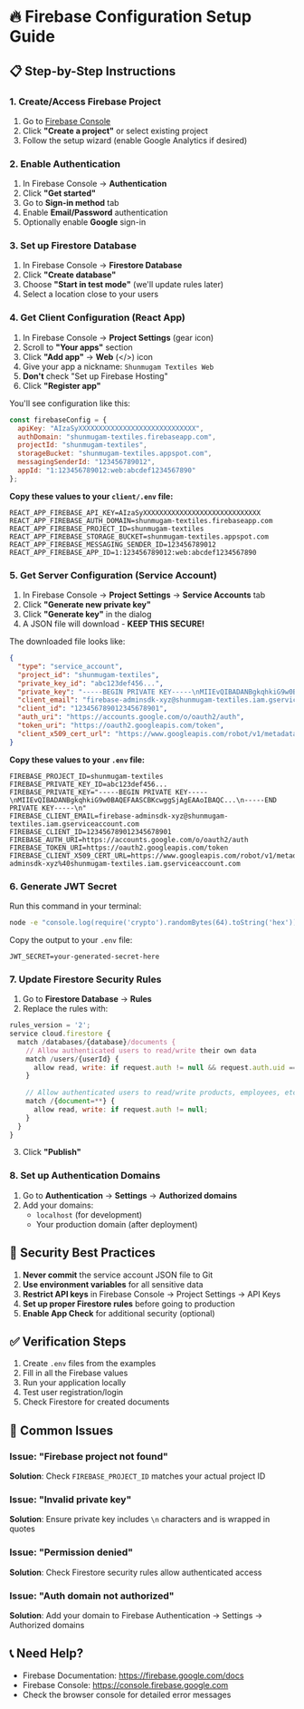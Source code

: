 # 🔥 Firebase Configuration Setup Guide

## 📋 Step-by-Step Instructions

### **1. Create/Access Firebase Project**

1. Go to [Firebase Console](https://console.firebase.google.com)
2. Click **"Create a project"** or select existing project
3. Follow the setup wizard (enable Google Analytics if desired)

### **2. Enable Authentication**

1. In Firebase Console → **Authentication**
2. Click **"Get started"**
3. Go to **Sign-in method** tab
4. Enable **Email/Password** authentication
5. Optionally enable **Google** sign-in

### **3. Set up Firestore Database**

1. In Firebase Console → **Firestore Database**
2. Click **"Create database"**
3. Choose **"Start in test mode"** (we'll update rules later)
4. Select a location close to your users

### **4. Get Client Configuration (React App)**

1. In Firebase Console → **Project Settings** (gear icon)
2. Scroll to **"Your apps"** section
3. Click **"Add app"** → **Web** (</>) icon
4. Give your app a nickname: `Shunmugam Textiles Web`
5. **Don't** check "Set up Firebase Hosting"
6. Click **"Register app"**

You'll see configuration like this:
```javascript
const firebaseConfig = {
  apiKey: "AIzaSyXXXXXXXXXXXXXXXXXXXXXXXXXXXXX",
  authDomain: "shunmugam-textiles.firebaseapp.com",
  projectId: "shunmugam-textiles",
  storageBucket: "shunmugam-textiles.appspot.com",
  messagingSenderId: "123456789012",
  appId: "1:123456789012:web:abcdef1234567890"
};
```

**Copy these values to your `client/.env` file:**
```env
REACT_APP_FIREBASE_API_KEY=AIzaSyXXXXXXXXXXXXXXXXXXXXXXXXXXXXX
REACT_APP_FIREBASE_AUTH_DOMAIN=shunmugam-textiles.firebaseapp.com
REACT_APP_FIREBASE_PROJECT_ID=shunmugam-textiles
REACT_APP_FIREBASE_STORAGE_BUCKET=shunmugam-textiles.appspot.com
REACT_APP_FIREBASE_MESSAGING_SENDER_ID=123456789012
REACT_APP_FIREBASE_APP_ID=1:123456789012:web:abcdef1234567890
```

### **5. Get Server Configuration (Service Account)**

1. In Firebase Console → **Project Settings** → **Service Accounts** tab
2. Click **"Generate new private key"**
3. Click **"Generate key"** in the dialog
4. A JSON file will download - **KEEP THIS SECURE!**

The downloaded file looks like:
```json
{
  "type": "service_account",
  "project_id": "shunmugam-textiles",
  "private_key_id": "abc123def456...",
  "private_key": "-----BEGIN PRIVATE KEY-----\nMIIEvQIBADANBgkqhkiG9w0BAQEFAASCBKcwggSjAgEAAoIBAQC...\n-----END PRIVATE KEY-----\n",
  "client_email": "firebase-adminsdk-xyz@shunmugam-textiles.iam.gserviceaccount.com",
  "client_id": "123456789012345678901",
  "auth_uri": "https://accounts.google.com/o/oauth2/auth",
  "token_uri": "https://oauth2.googleapis.com/token",
  "client_x509_cert_url": "https://www.googleapis.com/robot/v1/metadata/x509/firebase-adminsdk-xyz%40shunmugam-textiles.iam.gserviceaccount.com"
}
```

**Copy these values to your `.env` file:**
```env
FIREBASE_PROJECT_ID=shunmugam-textiles
FIREBASE_PRIVATE_KEY_ID=abc123def456...
FIREBASE_PRIVATE_KEY="-----BEGIN PRIVATE KEY-----\nMIIEvQIBADANBgkqhkiG9w0BAQEFAASCBKcwggSjAgEAAoIBAQC...\n-----END PRIVATE KEY-----\n"
FIREBASE_CLIENT_EMAIL=firebase-adminsdk-xyz@shunmugam-textiles.iam.gserviceaccount.com
FIREBASE_CLIENT_ID=123456789012345678901
FIREBASE_AUTH_URI=https://accounts.google.com/o/oauth2/auth
FIREBASE_TOKEN_URI=https://oauth2.googleapis.com/token
FIREBASE_CLIENT_X509_CERT_URL=https://www.googleapis.com/robot/v1/metadata/x509/firebase-adminsdk-xyz%40shunmugam-textiles.iam.gserviceaccount.com
```

### **6. Generate JWT Secret**

Run this command in your terminal:
```bash
node -e "console.log(require('crypto').randomBytes(64).toString('hex'))"
```

Copy the output to your `.env` file:
```env
JWT_SECRET=your-generated-secret-here
```

### **7. Update Firestore Security Rules**

1. Go to **Firestore Database** → **Rules**
2. Replace the rules with:

```javascript
rules_version = '2';
service cloud.firestore {
  match /databases/{database}/documents {
    // Allow authenticated users to read/write their own data
    match /users/{userId} {
      allow read, write: if request.auth != null && request.auth.uid == userId;
    }
    
    // Allow authenticated users to read/write products, employees, etc.
    match /{document=**} {
      allow read, write: if request.auth != null;
    }
  }
}
```

3. Click **"Publish"**

### **8. Set up Authentication Domains**

1. Go to **Authentication** → **Settings** → **Authorized domains**
2. Add your domains:
   - `localhost` (for development)
   - Your production domain (after deployment)

## 🔐 **Security Best Practices**

1. **Never commit** the service account JSON file to Git
2. **Use environment variables** for all sensitive data
3. **Restrict API keys** in Firebase Console → Project Settings → API Keys
4. **Set up proper Firestore rules** before going to production
5. **Enable App Check** for additional security (optional)

## ✅ **Verification Steps**

1. Create `.env` files from the examples
2. Fill in all the Firebase values
3. Run your application locally
4. Test user registration/login
5. Check Firestore for created documents

## 🚨 **Common Issues**

### **Issue**: "Firebase project not found"
**Solution**: Check `FIREBASE_PROJECT_ID` matches your actual project ID

### **Issue**: "Invalid private key"
**Solution**: Ensure private key includes `\n` characters and is wrapped in quotes

### **Issue**: "Permission denied"
**Solution**: Check Firestore security rules allow authenticated access

### **Issue**: "Auth domain not authorized"
**Solution**: Add your domain to Firebase Authentication → Settings → Authorized domains

## 📞 **Need Help?**

- Firebase Documentation: https://firebase.google.com/docs
- Firebase Console: https://console.firebase.google.com
- Check the browser console for detailed error messages
